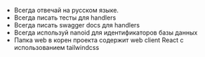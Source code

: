 - Всегда отвечай на русском языке.
- Всегда писать тесты для handlers
- Всегда писать swagger docs для handlers
- Всегда используй nanoid для идентификаторов базы данных
- Папка web в корен проекта содержит web client React c использованием tailwindcss